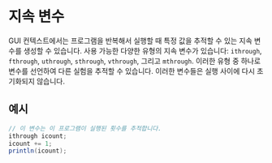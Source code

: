 # 지속 변수

GUI 컨텍스트에서는 프로그램을 반복해서 실행할 때 특정 값을 추적할 수 있는 지속 변수를 생성할 수 있습니다. 사용 가능한 다양한 유형의 지속 변수가 있습니다: `ithrough`, `fthrough`, `uthrough`, `sthrough`, `vthrough`, 그리고 `mthrough`. 이러한 유형 중 하나로 변수를 선언하여 다른 실험을 추적할 수 있습니다. 이러한 변수들은 실행 사이에 다시 초기화되지 않습니다.

## 예시

```java
// 이 변수는 이 프로그램이 실행된 횟수를 추적합니다.
ithrough icount;
icount += 1;
println(icount);
```